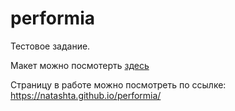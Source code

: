 # performia

Тестовое задание.

Макет можно посмотерть [здесь](https://www.figma.com/file/HamHtpkUWMZbUGypx9p8Mw/%D0%A2%D0%B5%D1%81%D1%82%D0%BE%D0%B2%D0%BE%D0%B5?node-id=0%3A1)

Страницу в работе можно посмотреть по ссылке: https://natashta.github.io/performia/
